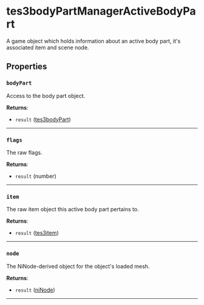 <!---
	This file is autogenerated. Do not edit this file manually. Your changes will be ignored.
	More information: https://github.com/MWSE/MWSE/tree/master/docs
-->

# tes3bodyPartManagerActiveBodyPart

A game object which holds information about an active body part, it's associated item and scene node.

## Properties

### `bodyPart`

Access to the body part object.

**Returns**:

* `result` ([tes3bodyPart](../../types/tes3bodyPart))

***

### `flags`

The raw flags.

**Returns**:

* `result` (number)

***

### `item`

The raw item object this active body part pertains to.

**Returns**:

* `result` ([tes3item](../../types/tes3item))

***

### `node`

The NiNode-derived object for the object's loaded mesh.

**Returns**:

* `result` ([niNode](../../types/niNode))

***

